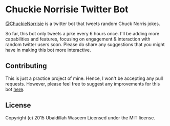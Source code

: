 # Chuckie Norrisie Twitter Bot
[@ChuckieNorrisie](https://twitter.com/ChuckieNorrisie) is a twitter bot that tweets random Chuck Norris jokes.

So far, this bot only tweets a joke every 6 hours once. I'll be adding more capabilities and features, focusing on engagement & interaction with random twitter users soon. Please do share any suggestions that you might have in making this bot more interactive.

## Contributing
This is just a practice project of mine. Hence, I won't be accepting any pull requests. However, please feel free to suggest any improvements for this bot [here](https://github.com/uwaseem/ChuckieNorrisieTwitterBot/issues).

## License
Copyright (c) 2015 Ubaidillah Waseem
Licensed under the MIT license.
